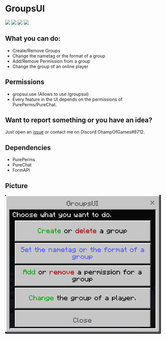 # GroupsUI
<a href="https://poggit.pmmp.io/p/GroupsUI"><img src="https://poggit.pmmp.io/shield.state/GroupsUI"></a>
<a href="https://poggit.pmmp.io/p/GroupsUI"><img src="https://poggit.pmmp.io/shield.api/GroupsUI"></a>
<a href="https://poggit.pmmp.io/p/GroupsUI"><img src="https://poggit.pmmp.io/shield.dl.total/GroupsUI"></a>
<a href="https://poggit.pmmp.io/p/GroupsUI"><img src="https://poggit.pmmp.io/shield.dl/GroupsUI"></a>


## What you can do:
 - Create/Remove Groups
 - Change the nametag or the format of a group
 - Add/Remove Permission from a group
 - Change the group of an online player

## Permissions
 - gropsui.use (Allows to use /groupsui)
 - Every feature in the UI depends on the permissions of PurePerms/PureChat.

## Want to report something or you have an idea?

Just open an [issue](https://github.com/ChampOfGames/GroupsUI/issues) or contact me on Discord ChampOfGames#8712.

## Dependencies
 - PurePerms
 - PureChat
 - FormAPI

## Picture

![GroupsUI](https://github.com/ChampOfGames/GroupsUI/blob/master/GroupsUI.png "GroupsUI")

